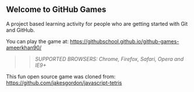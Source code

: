 ## Welcome to GitHub Games

A project based learning activity for people who are getting started with Git and GitHub.

You can play the game at: https://githubschool.github.io/github-games-ameerkhan90/

>> _*SUPPORTED BROWSERS*: Chrome, Firefox, Safari, Opera and IE9+_

This fun open source game was cloned from: https://github.com/jakesgordon/javascript-tetris
